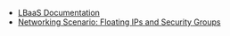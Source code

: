- [LBaaS Documentation](#{@sap_docu_url}docs/customer/networking/load-balancers/)
- [Networking Scenario: Floating IPs and Security Groups](#{@sap_docu_url}docs/customer/networking/networks/security-groups/network-secgroup-design/)
